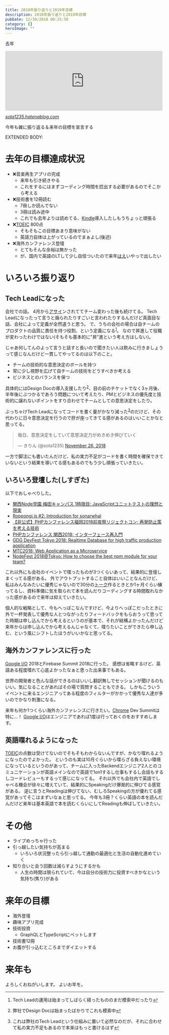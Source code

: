 ```yaml
---
title: 2018年振り返りと2019年目標
description: 2018年振り返りと2019年目標
pubDate: 12/30/2018 00:25:50
category: []
heroImage: ""
---
```

<p>去年</p>

<p><iframe src="https://hatenablog-parts.com/embed?url=https%3A%2F%2Fsota1235.hatenablog.com%2Fentry%2F2018%2F01%2F02%2F193059" title="2018年の目標 - はらへり日記" class="embed-card embed-blogcard" scrolling="no" frameborder="0" style="display: block; width: 100%; height: 190px; max-width: 500px; margin: 10px 0px;"></iframe><cite class="hatena-citation"><a href="https://sota1235.hatenablog.com/entry/2018/01/02/193059">sota1235.hatenablog.com</a></cite></p>

<p>今年も雑に振り返る＆来年の目標を宣言する</p>

EXTENDED BODY:

<h1>去年の目標達成状況</h1>

<ul>
<li>❌音楽再生アプリの完成

<ul>
<li>来年も引き続きやる</li>
<li>これをするにはまずコーディング時間を捻出する必要があるのでそこから考える</li>
</ul>
</li>
<li>❌技術書を12冊読む

<ul>
<li>7冊しか読んでない</li>
<li>3冊は読み途中</li>
<li>これでも去年よりは読めてる、<a class="keyword" href="http://d.hatena.ne.jp/keyword/Kindle">Kindle</a>導入したしもうちょっと頑張る</li>
</ul>
</li>
<li>❌<a class="keyword" href="http://d.hatena.ne.jp/keyword/TOEIC">TOEIC</a> 800点

<ul>
<li>そもそもこの目標あまり意味がない</li>
<li>英語力自体は上がっているのでまぁよし(後述)</li>
</ul>
</li>
<li>❌海外カンファレンス登壇

<ul>
<li>とてもそんな余裕は無かった</li>
<li>が、国内で英語のLTして少し自信ついたので来年<a class="keyword" href="http://d.hatena.ne.jp/keyword/%A4%CF%A4%A8">はえ</a>いやっで出したい</li>
</ul>
</li>
</ul>


<h1>いろいろ振り返り</h1>

<h2>Tech Leadになった</h2>

<p>会社での話。
4月から<a class="keyword" href="http://d.hatena.ne.jp/keyword/%A5%A2%A5%B5%A5%A4">アサイ</a>ンされててチーム変わった後も続けてる。
Tech Leadになったって言うと煽られたりすごいと言われたりするんだけど真面目な話、会社によって定義が全然違うと思う。
で、うちの会社の場合は自チームのプロダクトの品質に責任を持つ役割、という定義になる<sup id="fnref:1"><a href="#fn:1" rel="footnote">1</a></sup>。
なので昇進して役職が変わったわけではない(そもそも基本的に"昇"進という考え方はしない)。</p>

<p>じゃあ何してんのよって言うと話すと長いので聞きたい人は飲みに行きましょうって感じなんだけど一貫してやってるのは以下のこと。</p>

<ul>
<li>チームの技術的な意思決定のボールを持つ</li>
<li>常に少し視野を広げて自チームの技術をどうすべきか考える</li>
<li>ビジネスとのバランスを保つ</li>
</ul>


<p>具体的にはDesign Docの導入支援したり<sup id="fnref:2"><a href="#fn:2" rel="footnote">2</a></sup>、目の前のチケットでなく3ヶ月後、半年後にぶつかるであろう問題について考えたり、PMとビジネスの優先度と技術的に譲れないポイントをすり合わせてチームとしての意思決定をしたり。</p>

<p>ぶっちゃけTech Leadになってコードを書く量がかなり減った<sup id="fnref:3"><a href="#fn:3" rel="footnote">3</a></sup>のだけど、その代わりに日々意思決定を行うので肝が座ってきてる感があるのはいいことかなと思ってる。</p>

<p><blockquote class="twitter-tweet" data-lang="HASH(0xed8b988)"><p lang="ja" dir="ltr">毎日、意思決定をしていて意思決定力がめきめき伸びていく</p>&mdash; きりん (@sota1235) <a href="https://twitter.com/sota1235/status/1066904859922726912?ref_src=twsrc%5Etfw">November 26, 2018</a></blockquote><script async src="https://platform.twitter.com/widgets.js" charset="utf-8"></script></p>

<p>一方で脚注にも書いたんだけど、私の実力不足がコードを書く時間を確保できていないという結果を導いてる感もあるのでもう少し頑張っていきたい。</p>

<h2>いろいろ登壇した(しすぎた)</h2>

<p>以下でおしゃべりした。</p>

<ul>
<li><a href="https://speakerdeck.com/sota1235/javascriptyunitutotesutofalseli-xiang-toxian-shi">関西Node学園 梅田キャンパス 1時限目: JavaScriptユニットテストの理想と現実</a></li>
<li><a href="https://speakerdeck.com/sota1235/introduction-for-sonarwhal">Roppongi.js #2: Introduction for sonarwhal</a></li>
<li><a href="https://speakerdeck.com/sota1235/zai-fa-fang-zhi-ce-wokao-eruji-shu-number-phpconfuk-rej">【非公式】PHPカンファレンス福岡2018前夜祭リジェクトコン: 再発防止策を考える技術</a></li>
<li><a href="https://speakerdeck.com/sota1235/think-interface-again">PHPカンファレンス 関西2018: インターフェース再入門</a></li>
<li><a href="https://speakerdeck.com/sota1235/realtime-database-for-high-traffic-production-application-1">GDG DevFest Tokyo 2018: Realtime Database for high traffic production application</a></li>
<li><a href="https://speakerdeck.com/mercari/mtc2018-web-application-as-a-microservice">MTC2018: Web Application as a Microservice</a></li>
<li><a href="https://speakerdeck.com/sota1235/how-to-choose-the-best-npm-module-for-your-team">NodeFest 2018@Tokyo: How to choose the best npm module for your team?</a></li>
</ul>


<p>これ以外にも会社のイベントで喋ったものが3つくらいあって、結果的に登壇しまくってる感がある。
外でアウトプットすること自体はいいことなんだけど、私はみんなみたいに優秀じゃないので30分の<a class="keyword" href="http://d.hatena.ne.jp/keyword/%A5%C8%A1%BC%A5%AF">トーク</a>作るときとか1ヶ月ぐらい練ってるし、資料準備に気を取られて本を読んだりコーディングする時間取れなかった感があるので来年は抑えていきたい。</p>

<p>個人的な戦略として、今もへっぽこなんですけど、今よりへっぽこだったときに外で一杯発表して優秀な人とつながったりフィードバックをもらおうって思ってた時期は申し込んでから考えるというのが基本で、それが結構よかったんだけど来年からは申し込んでから考えるんじゃなくて、喋りたいことができたら申し込む、という風にシフトしたほうがいいかなと思ってる。</p>

<h2>海外カンファレンスに行った</h2>

<p><a class="keyword" href="http://d.hatena.ne.jp/keyword/Google%20I/O">Google I/O</a> 2018とFirebase Summit 2018に行った。
感想は省略するけど、英語ある程度喋れて心底よかったなぁと思った出来事でもある。</p>

<p>世界の開発者と色んな話ができるのはいいし翻訳無しでセッションが聞けるのもいい。気になることがあればその場で質問することもできる。
しかもこういうイベントに来るエンジニアってある程度のフィルターがかかって優秀な人達が多いのでかなり刺激になる。</p>

<p>来年も何か1つくらい海外カンファレンスに行きたい。<a class="keyword" href="http://d.hatena.ne.jp/keyword/Chrome">Chrome</a> Dev Summitは特に…！
<a class="keyword" href="http://d.hatena.ne.jp/keyword/Google%20I/O">Google I/O</a>はエンジニアであれば1度は行っておくのをおすすめします。</p>

<h2>英語喋れるようになった</h2>

<p><a class="keyword" href="http://d.hatena.ne.jp/keyword/TOEIC">TOEIC</a>の点数は受けてないのでそもそもわからないんですが、かなり喋れるようになったのでよかった。
というのも実は10月ぐらいから喋らざる負えない環境になっているというのがあって、チームに入ったBackendエンジニア2人とのコミュニケーションが英語メインなので英語で1on1するし仕事もするし会話もするしコードレビューもするって感じになってる。
それ以外でも会社内で英語でしゃべる機会が徐々に増えていて、結果的にSpeakingだけ爆発的に伸びてる感覚がある。
逆に言うとReadingは伸びてない、むしろSpeakingの方が優れてる感覚があってそこはまずいなぁと思ってる。
今年も3冊？くらい英語の本を読んだんだけど来年は基本英語で本を読むくらいにしてReadingも伸ばしていきたい。</p>

<h1>その他</h1>

<ul>
<li>ライブめっちゃ行った</li>
<li>引っ越したい気持ちが高まる

<ul>
<li>いろいろ状況整ったら引っ越して通勤の最適化と生活の自動化進めていく</li>
</ul>
</li>
<li>知り合いと会う回数は減らすようにするかも

<ul>
<li>人生の時間は限られていて、今は自分の技術力に投資すべきかなという気持ち(焦り)がある</li>
</ul>
</li>
</ul>


<h1>来年の目標</h1>

<ul>
<li>海外登壇</li>
<li>趣味アプリ完成</li>
<li>技術投資

<ul>
<li>GraphQLとTypeScriptにベットします</li>
</ul>
</li>
<li>技術書12冊</li>
<li>お腹が引っ込むところまでダイエットする</li>
</ul>


<h1>来年も</h1>

<p>よろしくおねがいします。
よいお年を。</p>
<div class="footnotes">
<hr/>
<ol>
<li id="fn:1">
<p>Tech Leadの運用は始まってしばらく経ったもののまだ模索中だったり<a href="#fnref:1" rev="footnote">&#8617;</a></p></li>
<li id="fn:2">
<p>弊社でDesign Docは始まったばかりでこれも模索中<a href="#fnref:2" rev="footnote">&#8617;</a></p></li>
<li id="fn:3">
<p>これは弊社のTech Leadという仕組みに置いて必然なのだが、それに合わせて私の実力不足もあるので本来はもっと書けるはず<a href="#fnref:3" rev="footnote">&#8617;</a></p></li>
</ol>
</div>


